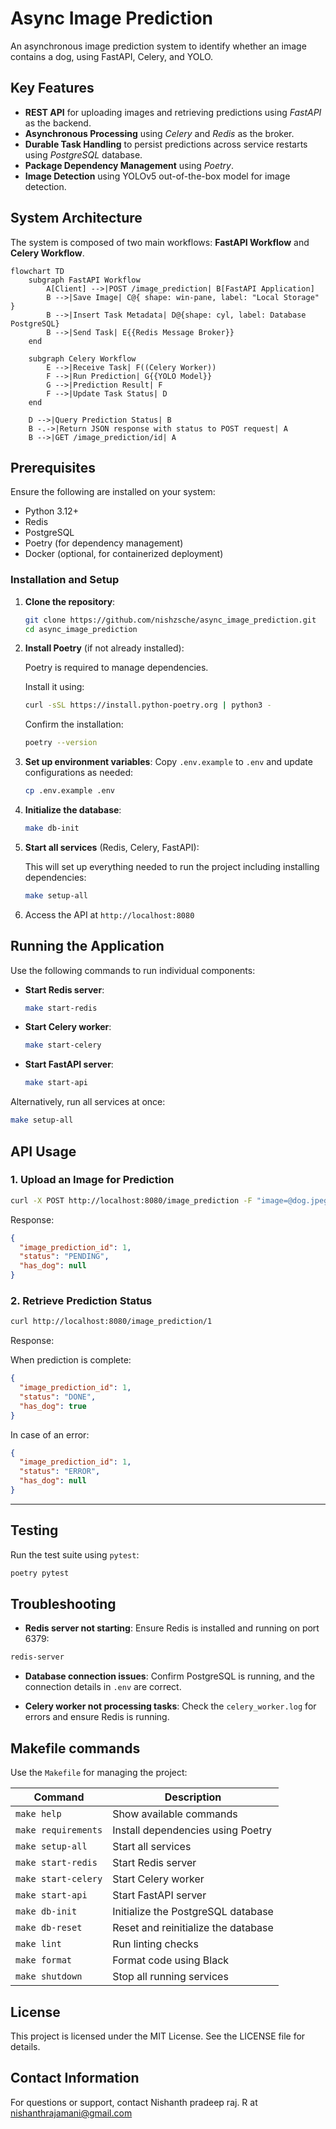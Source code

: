 # Async Image Prediction

An asynchronous image prediction system to identify whether an image contains a dog, using FastAPI, Celery, and YOLO.

## Key Features

- **REST API** for uploading images and retrieving predictions using _FastAPI_ as the backend.
- **Asynchronous Processing** using _Celery_ and _Redis_ as the broker.
- **Durable Task Handling** to persist predictions across service restarts using _PostgreSQL_ database.
- **Package Dependency Management** using _Poetry_.
- **Image Detection** using YOLOv5 out-of-the-box model for image detection.

## System Architecture

The system is composed of two main workflows: **FastAPI Workflow** and **Celery Workflow**.

```mermaid
flowchart TD
    subgraph FastAPI Workflow
        A[Client] -->|POST /image_prediction| B[FastAPI Application]
        B -->|Save Image| C@{ shape: win-pane, label: "Local Storage" }
        B -->|Insert Task Metadata| D@{shape: cyl, label: Database PostgreSQL}
        B -->|Send Task| E{{Redis Message Broker}}
    end

    subgraph Celery Workflow
        E -->|Receive Task| F((Celery Worker))
        F -->|Run Prediction| G{{YOLO Model}}
        G -->|Prediction Result| F
        F -->|Update Task Status| D
    end

    D -->|Query Prediction Status| B
    B -.->|Return JSON response with status to POST request| A
    B -->|GET /image_prediction/id| A
```

## Prerequisites

Ensure the following are installed on your system:

- Python 3.12+
- Redis
- PostgreSQL
- Poetry (for dependency management)
- Docker (optional, for containerized deployment)

### Installation and Setup

1. **Clone the repository**:
    ```bash
    git clone https://github.com/nishzsche/async_image_prediction.git
    cd async_image_prediction
    ```
2. **Install Poetry** (if not already installed):
    
    Poetry is required to manage dependencies. 
    
    Install it using:

    ```bash
    curl -sSL https://install.python-poetry.org | python3 -
    ```
    Confirm the installation:

    ```bash
    poetry --version
    ```
3. **Set up environment variables**: Copy `.env.example` to `.env` and update configurations as needed:
    ```bash
    cp .env.example .env
    ```
4. **Initialize the database**:

    ```bash
    make db-init
    ```

5. **Start all services** (Redis, Celery, FastAPI):
    
    This will set up everything needed to run the project including installing dependencies:
    ```bash
    make setup-all
    ```
6. Access the API at `http://localhost:8080`

## Running the Application

Use the following commands to run individual components:

- **Start Redis server**:

    ```bash
    make start-redis
    ```

- **Start Celery worker**:

    ```bash
    make start-celery
    ```

- **Start FastAPI server**:

    ```bash
    make start-api
    ```
Alternatively, run all services at once:

```bash
make setup-all
```
## API Usage
### 1. Upload an Image for Prediction
```bash
curl -X POST http://localhost:8080/image_prediction -F "image=@dog.jpeg"
```
Response:

```json
{
  "image_prediction_id": 1,
  "status": "PENDING",
  "has_dog": null
}
```
### 2. Retrieve Prediction Status
```bash
curl http://localhost:8080/image_prediction/1
```
Response:

When prediction is complete:
```json
{
  "image_prediction_id": 1,
  "status": "DONE",
  "has_dog": true
}
```
In case of an error:
```json
{
  "image_prediction_id": 1,
  "status": "ERROR",
  "has_dog": null
}
```

--------

## Testing
Run the test suite using `pytest`:
```bash
poetry pytest
```

## Troubleshooting

- **Redis server not starting**: Ensure Redis is installed and running on port 6379:

```bash
redis-server
```

- **Database connection issues**: Confirm PostgreSQL is running, and the connection details in `.env` are correct.

- **Celery worker not processing tasks**: Check the `celery_worker.log` for errors and ensure Redis is running.

## Makefile commands
Use the `Makefile` for managing the project:

|Command|	Description|
|---|---|
|`make help`|	Show available commands
|`make requirements`|	Install dependencies using Poetry
|`make setup-all`|	Start all services
|`make start-redis`|	Start Redis server
|`make start-celery`|	Start Celery worker
|`make start-api`|	Start FastAPI server
|`make db-init`|	Initialize the PostgreSQL database
|`make db-reset`|	Reset and reinitialize the database
|`make lint`|	Run linting checks
|`make format`|	Format code using Black
|`make shutdown`|	Stop all running services

## License
This project is licensed under the MIT License. See the LICENSE file for details.

## Contact Information
For questions or support, contact Nishanth pradeep raj. R at nishanthrajamani@gmail.com